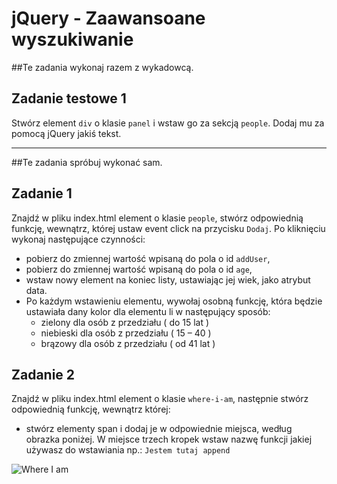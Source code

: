 # jQuery - Zaawansoane wyszukiwanie

##Te zadania wykonaj razem z wykadowcą.

## Zadanie testowe 1
Stwórz element ```div``` o klasie ```panel``` i wstaw go za sekcją ```people```. Dodaj mu za pomocą jQuery jakiś tekst.


-----------------------------------------------------------------------------------------------------

##Te zadania spróbuj wykonać sam.

## Zadanie 1
Znajdź w pliku index.html element o klasie ```people```, stwórz odpowiednią funkcję, wewnątrz, której ustaw event click na przycisku ```Dodaj```.
Po kliknięciu wykonaj następujące czynności:

* pobierz do zmiennej wartość wpisaną do pola o id ```addUser```,
* pobierz do zmiennej wartość wpisaną do pola o id ```age```,
* wstaw nowy element na koniec listy, ustawiając jej wiek, jako atrybut data.
* Po każdym wstawieniu elementu, wywołaj osobną funkcję, która będzie ustawiała dany kolor dla elementu li w następujący sposób:
  * zielony dla osób z przedziału ( do 15 lat )
  * niebieski dla osób z przedziału ( 15 – 40 )
  * brązowy dla osób z przedziału ( od 41 lat )

## Zadanie 2
Znajdź w pliku index.html element o klasie ```where-i-am```, następnie stwórz odpowiednią funkcję, wewnątrz której:

* stwórz elementy span i dodaj je  w odpowiednie miejsca, według obrazka poniżej.
 W miejsce trzech kropek wstaw nazwę funkcji jakiej używasz do wstawiania np.:  ```Jestem tutaj append```

![Where I am](images/where-i-am.png)
